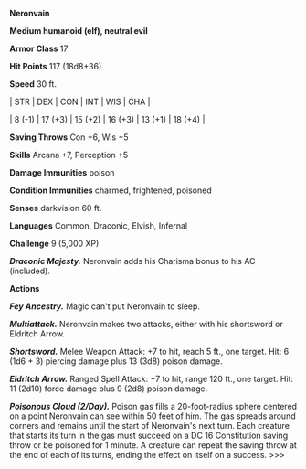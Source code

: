 **Neronvain**

**Medium humanoid (elf), neutral evil**

**Armor Class** 17

**Hit Points** 117 (18d8+36)

**Speed** 30 ft.

|   STR   |   DEX   |   CON   |   INT   |   WIS   |   CHA   |
  
| 8 (-1) | 17 (+3) | 15 (+2) | 16 (+3) | 13 (+1) | 18 (+4) |

**Saving Throws** Con +6, Wis +5

**Skills** Arcana +7, Perception +5

**Damage Immunities** poison

**Condition Immunities** charmed, frightened, poisoned

**Senses** darkvision 60 ft.

**Languages** Common, Draconic, Elvish, Infernal

**Challenge** 9 (5,000 XP)

***Draconic Majesty.*** Neronvain adds his Charisma bonus to his AC (included).

**Actions**

***Fey Ancestry.*** Magic can't put Neronvain to sleep.

***Multiattack.*** Neronvain makes two attacks, either with his shortsword or Eldritch Arrow.

***Shortsword.*** Melee Weapon Attack: +7 to hit, reach 5 ft., one target. Hit: 6 (1d6 + 3) piercing damage plus 13 (3d8) poison damage.

***Eldritch Arrow.*** Ranged Spell Attack: +7 to hit, range 120 ft., one target. Hit: 11 (2d10) force damage plus 9 (2d8) poison damage.

***Poisonous Cloud (2/Day).*** Poison gas fills a 20-foot-radius sphere centered on a point Neronvain can see within 50 feet of him. The gas spreads around corners and remains until the start of Neronvain's next turn. Each creature that starts its turn in the gas must succeed on a DC 16 Constitution saving throw or be poisoned for 1 minute. A creature can repeat the saving throw at the end of each of its turns, ending the effect on itself on a success. >>>

